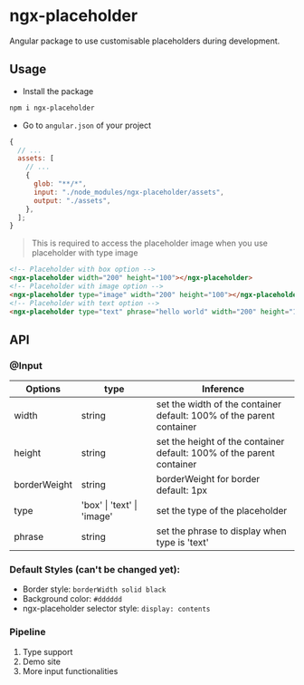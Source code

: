 # ngx-placeholder

Angular package to use customisable placeholders during development.

## Usage

- Install the package

```bash
npm i ngx-placeholder
```

- Go to `angular.json` of your project

```js
{
  // ...
  assets: [
    // ...
    {
      glob: "**/*",
      input: "./node_modules/ngx-placeholder/assets",
      output: "./assets",
    },
  ];
}
```

> This is required to access the placeholder image when you use placeholder with type image

```html
<!-- Placeholder with box option -->
<ngx-placeholder width="200" height="100"></ngx-placeholder>
<!-- Placeholder with image option -->
<ngx-placeholder type="image" width="200" height="100"></ngx-placeholder>
<!-- Placeholder with text option -->
<ngx-placeholder type="text" phrase="hello world" width="200" height="100"></ngx-placeholder>
```

## API

### @Input

| Options      | type                       | Inference                                                                  |
| ------------ | -------------------------- | -------------------------------------------------------------------------- |
| width        | string                     | set the width of the container <br> default: 100% of the parent container  |
| height       | string                     | set the height of the container <br> default: 100% of the parent container |
| borderWeight | string                     | borderWeight for border <br> default: 1px                                  |
| type         | 'box' \| 'text' \| 'image' | set the type of the placeholder                                            |
| phrase       | string                     | set the phrase to display when type is 'text'                              |

### Default Styles (can't be changed yet):

- Border style: `borderWidth solid black`
- Background color: `#dddddd`
- ngx-placeholder selector style: `display: contents`

### Pipeline

1. Type support
2. Demo site
3. More input functionalities
